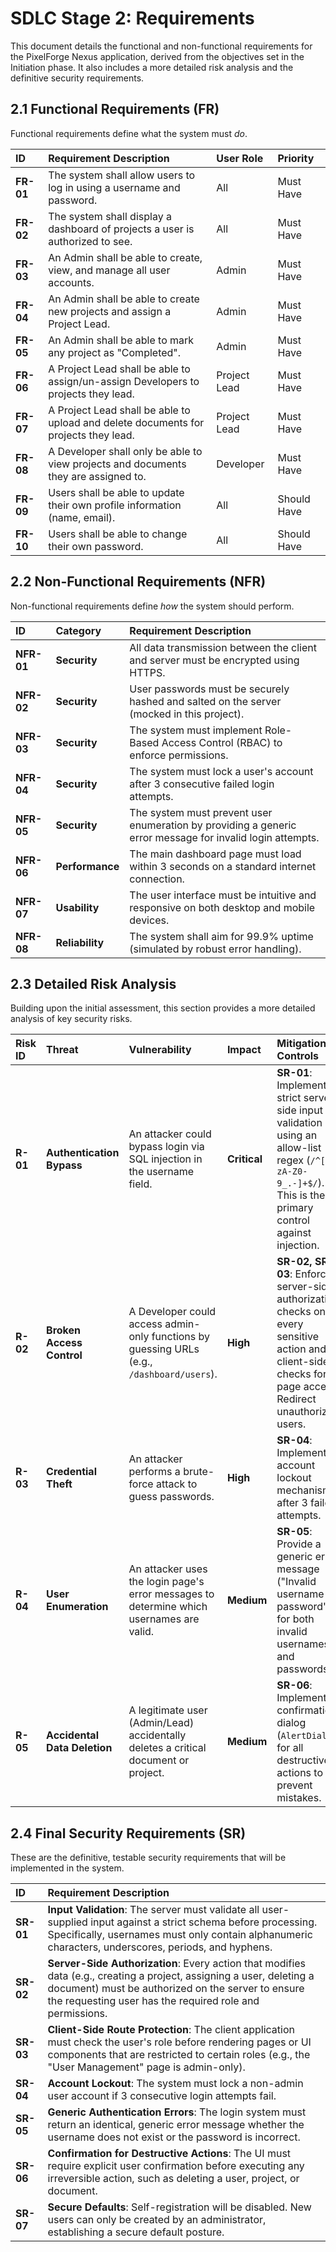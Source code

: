 # SDLC Stage 2: Requirements

This document details the functional and non-functional requirements for the PixelForge Nexus application, derived from the objectives set in the Initiation phase. It also includes a more detailed risk analysis and the definitive security requirements.

## 2.1 Functional Requirements (FR)

Functional requirements define what the system must *do*.

| ID | Requirement Description | User Role | Priority |
| :--- | :--- | :--- | :--- |
| **FR-01** | The system shall allow users to log in using a username and password. | All | Must Have |
| **FR-02** | The system shall display a dashboard of projects a user is authorized to see. | All | Must Have |
| **FR-03** | An Admin shall be able to create, view, and manage all user accounts. | Admin | Must Have |
| **FR-04** | An Admin shall be able to create new projects and assign a Project Lead. | Admin | Must Have |
| **FR-05** | An Admin shall be able to mark any project as "Completed". | Admin | Must Have |
| **FR-06** | A Project Lead shall be able to assign/un-assign Developers to projects they lead. | Project Lead | Must Have |
| **FR-07** | A Project Lead shall be able to upload and delete documents for projects they lead. | Project Lead | Must Have |
| **FR-08** | A Developer shall only be able to view projects and documents they are assigned to. | Developer | Must Have |
| **FR-09** | Users shall be able to update their own profile information (name, email). | All | Should Have |
| **FR-10** | Users shall be able to change their own password. | All | Should Have |

## 2.2 Non-Functional Requirements (NFR)

Non-functional requirements define *how* the system should perform.

| ID | Category | Requirement Description |
| :--- | :--- | :--- |
| **NFR-01** | **Security** | All data transmission between the client and server must be encrypted using HTTPS. |
| **NFR-02** | **Security** | User passwords must be securely hashed and salted on the server (mocked in this project). |
| **NFR-03** | **Security** | The system must implement Role-Based Access Control (RBAC) to enforce permissions. |
| **NFR-04** | **Security** | The system must lock a user's account after 3 consecutive failed login attempts. |
| **NFR-05** | **Security** | The system must prevent user enumeration by providing a generic error message for invalid login attempts. |
| **NFR-06** | **Performance** | The main dashboard page must load within 3 seconds on a standard internet connection. |
| **NFR-07** | **Usability** | The user interface must be intuitive and responsive on both desktop and mobile devices. |
| **NFR-08** | **Reliability** | The system shall aim for 99.9% uptime (simulated by robust error handling). |

## 2.3 Detailed Risk Analysis

Building upon the initial assessment, this section provides a more detailed analysis of key security risks.

| Risk ID | Threat | Vulnerability | Impact | Mitigation Controls |
| :--- | :--- | :--- | :--- | :--- |
| **R-01** | **Authentication Bypass** | An attacker could bypass login via SQL injection in the username field. | **Critical** | **SR-01**: Implement strict server-side input validation using an allow-list regex (`/^[a-zA-Z0-9_.-]+$/`). This is the primary control against injection. |
| **R-02** | **Broken Access Control** | A Developer could access admin-only functions by guessing URLs (e.g., `/dashboard/users`). | **High** | **SR-02, SR-03**: Enforce server-side authorization checks on every sensitive action and client-side checks for page access. Redirect unauthorized users. |
| **R-03** | **Credential Theft** | An attacker performs a brute-force attack to guess passwords. | **High** | **SR-04**: Implement an account lockout mechanism after 3 failed attempts. |
| **R-04** | **User Enumeration** | An attacker uses the login page's error messages to determine which usernames are valid. | **Medium** | **SR-05**: Provide a generic error message ("Invalid username or password") for both invalid usernames and passwords. |
| **R-05** | **Accidental Data Deletion** | A legitimate user (Admin/Lead) accidentally deletes a critical document or project. | **Medium** | **SR-06**: Implement a confirmation dialog (`AlertDialog`) for all destructive actions to prevent mistakes. |

## 2.4 Final Security Requirements (SR)

These are the definitive, testable security requirements that will be implemented in the system.

| ID | Requirement Description |
| :--- | :--- |
| **SR-01** | **Input Validation**: The server must validate all user-supplied input against a strict schema before processing. Specifically, usernames must only contain alphanumeric characters, underscores, periods, and hyphens. |
| **SR-02** | **Server-Side Authorization**: Every action that modifies data (e.g., creating a project, assigning a user, deleting a document) must be authorized on the server to ensure the requesting user has the required role and permissions. |
| **SR-03** | **Client-Side Route Protection**: The client application must check the user's role before rendering pages or UI components that are restricted to certain roles (e.g., the "User Management" page is admin-only). |
| **SR-04** | **Account Lockout**: The system must lock a non-admin user account if 3 consecutive login attempts fail. |
| **SR-05** | **Generic Authentication Errors**: The login system must return an identical, generic error message whether the username does not exist or the password is incorrect. |
| **SR-06** | **Confirmation for Destructive Actions**: The UI must require explicit user confirmation before executing any irreversible action, such as deleting a user, project, or document. |
| **SR-07** | **Secure Defaults**: Self-registration will be disabled. New users can only be created by an administrator, establishing a secure default posture. |